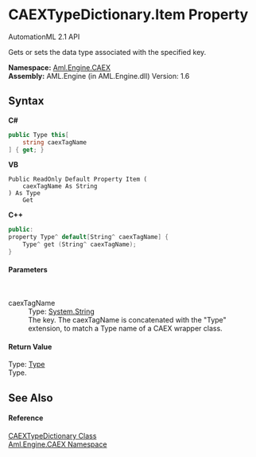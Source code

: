 # CAEXTypeDictionary.Item Property 
AutomationML 2.1 API 

Gets or sets the data type associated with the specified key.

**Namespace:**&nbsp;<a href="N_Aml_Engine_CAEX">Aml.Engine.CAEX</a><br />**Assembly:**&nbsp;AML.Engine (in AML.Engine.dll) Version: 1.6

## Syntax

**C#**<br />
``` C#
public Type this[
	string caexTagName
] { get; }
```

**VB**<br />
``` VB
Public ReadOnly Default Property Item ( 
	caexTagName As String
) As Type
	Get
```

**C++**<br />
``` C++
public:
property Type^ default[String^ caexTagName] {
	Type^ get (String^ caexTagName);
}
```


#### Parameters
&nbsp;<dl><dt>caexTagName</dt><dd>Type: <a href="https://docs.microsoft.com/dotnet/api/system.string" target="_parent" rel="noopener noreferrer">System.String</a><br />The key. The caexTagName is concatenated with the "Type" extension, to match a Type name of a CAEX wrapper class.</dd></dl>

#### Return Value
Type: <a href="https://docs.microsoft.com/dotnet/api/system.type" target="_parent" rel="noopener noreferrer">Type</a><br />Type.

## See Also


#### Reference
<a href="T_Aml_Engine_CAEX_CAEXTypeDictionary">CAEXTypeDictionary Class</a><br /><a href="N_Aml_Engine_CAEX">Aml.Engine.CAEX Namespace</a><br />